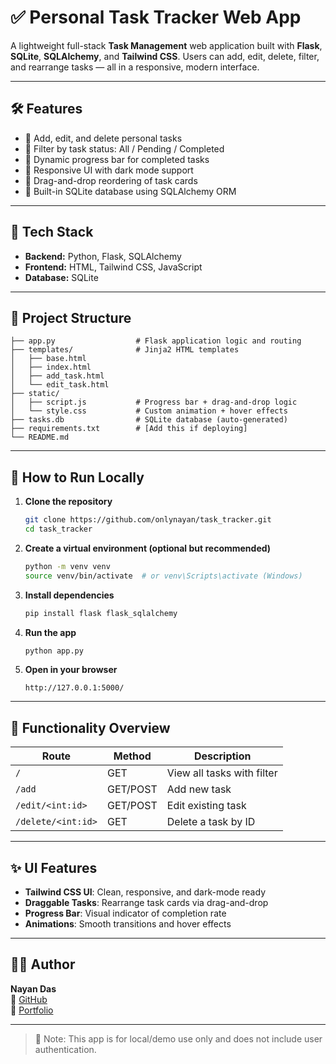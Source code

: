 # ✅ Personal Task Tracker Web App

A lightweight full-stack **Task Management** web application built with **Flask**, **SQLite**, **SQLAlchemy**, and **Tailwind CSS**. Users can add, edit, delete, filter, and rearrange tasks — all in a responsive, modern interface.

---

## 🛠 Features

- 🔹 Add, edit, and delete personal tasks
- 🔹 Filter by task status: All / Pending / Completed
- 🔹 Dynamic progress bar for completed tasks
- 🔹 Responsive UI with dark mode support
- 🔹 Drag-and-drop reordering of task cards
- 🔹 Built-in SQLite database using SQLAlchemy ORM

---

## 🧰 Tech Stack

- **Backend:** Python, Flask, SQLAlchemy
- **Frontend:** HTML, Tailwind CSS, JavaScript
- **Database:** SQLite

---

## 📁 Project Structure

```
├── app.py                  # Flask application logic and routing
├── templates/              # Jinja2 HTML templates
│   ├── base.html
│   ├── index.html
│   ├── add_task.html
│   └── edit_task.html
├── static/
│   ├── script.js           # Progress bar + drag-and-drop logic
│   └── style.css           # Custom animation + hover effects
├── tasks.db                # SQLite database (auto-generated)
├── requirements.txt        # [Add this if deploying]
└── README.md
```

---

## 🚀 How to Run Locally

1. **Clone the repository**  
   ```bash
   git clone https://github.com/onlynayan/task_tracker.git
   cd task_tracker
   ```

2. **Create a virtual environment (optional but recommended)**  
   ```bash
   python -m venv venv
   source venv/bin/activate  # or venv\Scripts\activate (Windows)
   ```

3. **Install dependencies**  
   ```bash
   pip install flask flask_sqlalchemy
   ```

4. **Run the app**  
   ```bash
   python app.py
   ```

5. **Open in your browser**  
   ```
   http://127.0.0.1:5000/
   ```

---

## 🔧 Functionality Overview

| Route             | Method | Description                     |
|------------------|--------|---------------------------------|
| `/`              | GET    | View all tasks with filter      |
| `/add`           | GET/POST | Add new task                    |
| `/edit/<int:id>` | GET/POST | Edit existing task              |
| `/delete/<int:id>` | GET    | Delete a task by ID             |

---

## ✨ UI Features

- **Tailwind CSS UI**: Clean, responsive, and dark-mode ready
- **Draggable Tasks**: Rearrange task cards via drag-and-drop
- **Progress Bar**: Visual indicator of completion rate
- **Animations**: Smooth transitions and hover effects

---

## 🧑‍💻 Author

**Nayan Das**  
🔗 [GitHub](https://github.com/onlynayan)  
🔗 [Portfolio](https://onlynayan.github.io/portfolio)

---

> 🔐 Note: This app is for local/demo use only and does not include user authentication.
